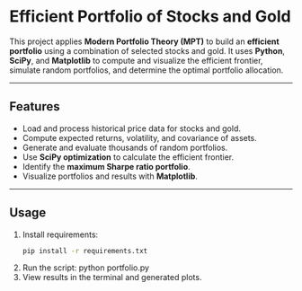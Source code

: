 # Efficient Portfolio of Stocks and Gold

This project applies **Modern Portfolio Theory (MPT)** to build an **efficient portfolio** using a combination of selected stocks and gold. It uses **Python**, **SciPy**, and **Matplotlib** to compute and visualize the efficient frontier, simulate random portfolios, and determine the optimal portfolio allocation.  

---

## Features
- Load and process historical price data for stocks and gold.  
- Compute expected returns, volatility, and covariance of assets.  
- Generate and evaluate thousands of random portfolios.  
- Use **SciPy optimization** to calculate the efficient frontier.  
- Identify the **maximum Sharpe ratio portfolio**.  
- Visualize portfolios and results with **Matplotlib**.  

---

## Usage
1. Install requirements:  
   ```bash
   pip install -r requirements.txt
2.  Run the script:
    python portfolio.py
3. View results in the terminal and generated plots.




